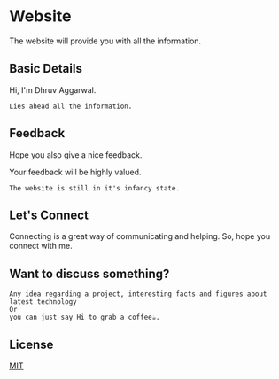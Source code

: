 # Website

The website will provide you with all the information.

## Basic Details 

Hi, I'm Dhruv Aggarwal.

```
Lies ahead all the information. 
````
## Feedback

Hope you also give a nice feedback.

Your feedback will be highly valued.

````
The website is still in it's infancy state.
````

## Let's Connect

Connecting is a great way of communicating and helping. So, hope you connect with me.

## Want to discuss something?

````
Any idea regarding a project, interesting facts and figures about latest technology
Or
you can just say Hi to grab a coffee☕.
````

## License
[MIT](https://github.com/dA505819/dA505819.github.io/blob/master/LICENSE)
